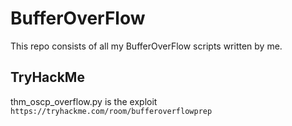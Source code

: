 # BufferOverFlow

This repo consists of all my BufferOverFlow scripts written by me.

## TryHackMe
thm_oscp_overflow.py is the exploit
```https://tryhackme.com/room/bufferoverflowprep```